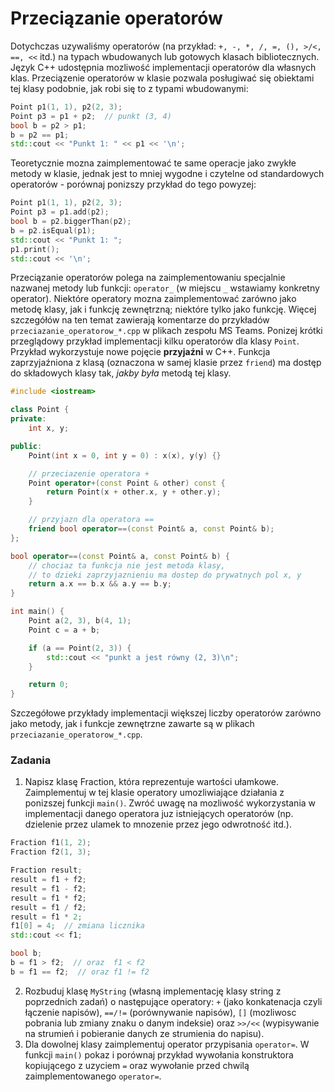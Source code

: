 # Przeciązanie operatorów

Dotychczas uzywaliśmy operatorów (na przykład: `+, -, *, /, =, (), >/<, ==, <<` itd.) na typach wbudowanych lub gotowych klasach bibliotecznych. Język C++ udostępnia mozliwość implementacji operatorów dla własnych klas. Przeciązenie operatorów w klasie pozwala posługiwać się obiektami tej klasy podobnie, jak robi się to z typami wbudowanymi:
  
```cpp
Point p1(1, 1), p2(2, 3);
Point p3 = p1 + p2;  // punkt (3, 4)
bool b = p2 > p1;
b = p2 == p1;
std::cout << "Punkt 1: " << p1 << '\n';
```
  
Teoretycznie mozna zaimplementować te same operacje jako zwykłe metody w klasie, jednak jest to mniej wygodne i czytelne od standardowych operatorów - porównaj ponizszy przykład do tego powyzej:
```cpp
Point p1(1, 1), p2(2, 3);
Point p3 = p1.add(p2);
bool b = p2.biggerThan(p2);
b = p2.isEqual(p1);
std::cout << "Punkt 1: ";
p1.print();
std::cout << '\n';
```
  
Przeciązanie operatorów polega na zaimplementowaniu specjalnie nazwanej metody lub funkcji: `operator_` (w miejscu `_` wstawiamy konkretny operator). Niektóre operatory mozna zaimplementować zarówno jako metodę klasy, jak i funkcję zewnętrzną; niektóre tylko jako funkcję. Więcej szczegółów na ten temat zawierają komentarze do przykładów `przeciazanie_operatorow_*.cpp` w plikach zespołu MS Teams.
Ponizej krótki przeglądowy przykład implementacji kilku operatorów dla klasy `Point`. Przykład wykorzystuje nowe pojęcie **przyjaźni** w C++. Funkcja zaprzyjaźniona z klasą (oznaczona w samej klasie przez `friend`) ma dostęp do składowych klasy tak, *jakby była* metodą tej klasy.

```cpp
#include <iostream>

class Point {
private:
    int x, y;

public:
    Point(int x = 0, int y = 0) : x(x), y(y) {}

    // przeciazenie operatora +
    Point operator+(const Point & other) const {
        return Point(x + other.x, y + other.y);
    }

    // przyjazn dla operatora ==
    friend bool operator==(const Point& a, const Point& b);
};

bool operator==(const Point& a, const Point& b) {
    // chociaz ta funkcja nie jest metoda klasy, 
    // to dzieki zaprzyjaznieniu ma dostep do prywatnych pol x, y
    return a.x == b.x && a.y == b.y;
}

int main() {
    Point a(2, 3), b(4, 1);
    Point c = a + b;

    if (a == Point(2, 3)) {
        std::cout << "punkt a jest równy (2, 3)\n";
    }

    return 0;
}

```
  
Szczegółowe przykłady implementacji większej liczby operatorów zarówno jako metody, jak i funkcje zewnętrzne zawarte są w plikach `przeciazanie_operatorow_*.cpp`.

### Zadania
1. Napisz klasę Fraction, która reprezentuje wartości ułamkowe. Zaimplementuj w tej klasie operatory umozliwiające działania z ponizszej funkcji `main()`. Zwróć uwagę na mozliwość wykorzystania w implementacji danego operatora juz istniejących operatorów (np. dzielenie przez ulamek to mnozenie przez jego odwrotność itd.).
```cpp
Fraction f1(1, 2);
Fraction f2(1, 3);

Fraction result;
result = f1 + f2;
result = f1 - f2;
result = f1 * f2;
result = f1 / f2;
result = f1 * 2;
f1[0] = 4;  // zmiana licznika
std::cout << f1;

bool b;
b = f1 > f2;  // oraz  f1 < f2
b = f1 == f2;  // oraz f1 != f2
```
  
2. Rozbuduj klasę `MyString` (własną implementację klasy string z poprzednich zadań) o następujące operatory: `+` (jako konkatenacja czyli łączenie napisów), `==/!=` (porównywanie napisów), `[]` (mozliwosc pobrania lub zmiany znaku o danym indeksie) oraz `>>/<<` (wypisywanie na strumień i pobieranie danych ze strumienia do napisu).
3. Dla dowolnej klasy zaimplementuj operator przypisania `operator=`. W funkcji `main()` pokaz i porównaj przykład wywołania konstruktora kopiującego z uzyciem `=` oraz wywołanie przed chwilą zaimplementowanego `operator=`.
